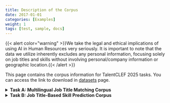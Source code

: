 ```yaml
---
title: Description of the Corpus
date: 2017-01-01
categories: [Examples]
weight: 1
tags: [test, sample, docs]
---
```

{{< alert color="warning" >}}We take the legal and ethical implications of using AI in Human Resources very seriously. It is important to note that the data we utilize inherently excludes any personal information, focusing solely on job titles and skills without involving personal/company information or geographic location.{{< /alert >}}

This page contains the corpus information for TalentCLEF 2025 tasks. You can access the link to download in [datasets](/docs/talentclef-2025/data/datasets/) page.

<details>
<summary><strong>Task A: Multilingual Job Title Matching Corpus</strong></summary>
<strong>Summary:</strong>

The corpus used for Task A consists of a set of job titles in three languages: English, Spanish and German, from different job domains and professional sectors. These job titles have been collected and processed in order to facilitate the identification and comparison of equivalent titles across languages. 

The training corpus has been generated using public terminologies, ensuring that the job titles are representative of a wide range of job domains and aligned with standard market terminology.

On the other hand, the validation and test corpora have been annotated by domain experts, following well-defined guidelines to ensure consistency and quality of labels. This annotation process, performed with specialized tools, included several stages of quality control to ensure that the labels were accurate and that the annotated titles accurately reflected the relationships between the different languages in a work environment.

<strong>Data:</strong>

1. **Training Set**: 
The training data is provided in a tabular format with three columns:
    - *family_id*: The ISCO family id representing the group to which the job identifier belongs.
    - *id*: An ESCO identifier indicating the origin of the pair's job titles.
    - *jobtitle_1*: The first job title in the pair.
    - *jobtitle_2*: A second job title related to *jobtitle_1*.

    Each dataset is provided in separate files for each language involved in the task. The files are named according to the language, with the following format:
    - `taskA_training_en.tsv`: Contains related job titles in English.
    - `taskA_training_es.tsv`: Contains related job titles in Spanish.
    - `taskA_training_de.tsv`: Contains related job titles in German.

    An example of the content of these files is shown below:

    
  | family_id                                         | id                                                                                             | jobtitle_1               | jobtitle_2                  |
|---------------------------------------------------|------------------------------------------------------------------------------------------------|---------------------------|-----------------------------|
| http://data.europa.eu/esco/isco/C2512            | http://data.europa.eu/esco/occupation/f2b15a0e-e65a-438a-affb-29b9d50b77d1                    | desarrollador de software | desarrolladora de soluciones |
| http://data.europa.eu/esco/isco/C2512            | http://data.europa.eu/esco/occupation/f2b15a0e-e65a-438a-affb-29b9d50b77d1                    | desarrollador de software | ingeniera de aplicaciones   |
| http://data.europa.eu/esco/isco/C2512            | http://data.europa.eu/esco/occupation/d0aa0792-4345-474b-9365-686cf4869d2e                    | diseñador de software     | ingeniero de software       |


2. **Validation Set**:
    The validation set is structured into three diferent files: *queries*, *corpus elements* and *q_rels*, and is provided separately for each language.
    - *Queries*: The queries file contains the following fields:
        - *q_id*: A unique identifier for the query.
        - *jobtitle*: The job title used as the query.

    - *Corpus Elements*: The corpus elements file contains the following fields:
        - *c_id*: A unique identifier for each corpus element.
        - *jobtitle*: The job title present in the corpus.

    - *q_rels*: This file maps the relationship between the query and the corpus elements:
        - *q_id*: The identifier of the query.
        - *c_id*: The identifier of the corresponding corpus element.
        - *relevance*: A binary score (0 or 1) indicating the relevance of the corpus element to the query, where 1 signifies relevant and 0 non-relevant.

    We will provide validation set in *english*, *spanish*, *german* and *chinese*.

    Example of the content of these files for english:


    <div style="display: flex; gap: 20px;">

    <div style="flex: 1;">
    
    #### queries
    | q_id | jobtitle    |
    |------|-------------|
    | 1    | 3d animator |

    </div>

    <div style="flex: 1;">
    
    #### corpus_elements
    | c_id | jobtitle                   |
    |------|-----------------------------|
    | 1    | animation artist            |
    | 2    | 3d character animator       |
    | 3    | character technical director|
    | 4    | character designer          |
    | 5    | animation lead              |
    | 6    | 3d generalist               |
    | 7    | animator                    |
    | 8    | character rigger            |
    | 9    | character animator          |

    </div>

    <div style="flex: 1;">

    #### q_rels
    | q_id | c_id | relevance |
    |------|------|-----------|
    | 1    | 2    | 1         |
    | 1    | 3    | 1         |
    | 1    | 4    | 1         |
    | 1    | 5    | 1         |
    | 1    | 6    | 1         |
    | 1    | 7    | 1         |
    | 1    | 8    | 1         |
    | 1    | 9    | 1         |

    </div>

    </div>



3. **Test Set**:
The test set consists of two components, which are designed to evaluate system predictions based on language and job title retrieval tasks. The participant should generate a *q_rels* based on the queries and corpus elements provided. 

    - *Queries*: Contains the following fields:
        - *q_id*: A unique identifier for the query.
        - *jobtitle*: The job title used as the query.
        - *lang*: The language of the corpus element's job title.

    - *Corpus Elements*: Contains:
        - *q_id*: A unique identifier for each corpus element.
        - *jobtitle*:  The job title from the corpus element.
        - *lang*: The language of the corpus element's job title.

</details>

<details>
<summary><strong>Task B: Job Title-Based Skill Prediction Corpus</strong></summary>

<strong>Summary:</strong>

The dataset is designed to support job title-based skill prediction tasks in English across various job domains and professional sectors. It includes job titles and associated skills collected and processed to facilitate the training of models to solve this task. 

As with Task A, the training data uses public terminologies to represent a broad spectrum of job domains, while the validation and test sets are annotated by domain experts. This expert annotation follows strict guidelines and quality control measures to ensure consistent labeling and accurate representation of job-title-to-skill relationships.

<strong>Data:</strong>
1. **Training Set**: 

For generating the training data for Task B, the information available in ESCO has been used.  We have prepared the training data in three separate files: `job2skill.tsv`, `jobid2terms.json` and `skillid2terms.json`.

Para la generación de datos de entrenamiento para la Task B se ha utilizado la información presente en ESCO. El traininn data se provee en 3 diferent files: `job2skill.tsv`, `jobid2terms.json` y `skillid2terms.json`.

- `job2skill.tsv`: This file has been curated to include the most representative skills for each job title in ESCO. A filtering process has been applied to the number of skills per job title to avoid outliers. This file contains three columns:
    - *job_id*: ESCO identifier for the job position.
    - *skill_id*: ESCO identifier for the skill.
    - *rel_type*:Indicator specifying whether the *skill_id* is essential or optional for a specific *job_id*. It can have the value "essential" or "optional."



    An example of the content of this file is shown below:

    | job_id                                                                 | skill_id                                                              | rel_type    |
|------------------------------------------------------------------------|-----------------------------------------------------------------------|-------------|
| [http://data.europa.eu/esco/occupation/f2b15a0e-e65a-438a-affb-29b9d50b77d1](http://data.europa.eu/esco/occupation/f2b15a0e-e65a-438a-affb-29b9d50b77d1) | [http://data.europa.eu/esco/skill/8b94aa1e-89c9-459d-b3b4-1dfab8dec2df](http://data.europa.eu/esco/skill/8b94aa1e-89c9-459d-b3b4-1dfab8dec2df) | essential   |
| [http://data.europa.eu/esco/occupation/f2b15a0e-e65a-438a-affb-29b9d50b77d1](http://data.europa.eu/esco/occupation/f2b15a0e-e65a-438a-affb-29b9d50b77d1) | [http://data.europa.eu/esco/skill/f84a433f-34f1-4083-b0a3-24802623509c](http://data.europa.eu/esco/skill/f84a433f-34f1-4083-b0a3-24802623509c) | essential   |
| [http://data.europa.eu/esco/occupation/f2b15a0e-e65a-438a-affb-29b9d50b77d1](http://data.europa.eu/esco/occupation/f2b15a0e-e65a-438a-affb-29b9d50b77d1) | [http://data.europa.eu/esco/skill/fd33c66c-70c4-40e6-b87c-5495bd3bf26e](http://data.europa.eu/esco/skill/fd33c66c-70c4-40e6-b87c-5495bd3bf26e) | optional    |



- `jobid2terms.json`: This JSON file contains *job_id* identifiers used in the training set for Task A as keys, and a list of valid lexical variants for each identifier as values.

    ```json
    {
        "http://data.europa.eu/esco/occupation/f2b15a0e-e65a-438a-affb-29b9d50b77d1": [
            "application developer", "application programmer", "applications engineer",
            "application software developer", "battery software developer",
            "developer of software", "programmer", "soft developer",
            "software developer", "software developers", "software engineer",
            "software specialist", "solutions developer"
        ]
        ...
    }
    ```

- `skillid2terms.json`: This JSON file contains *skill_id* identifiers as keys, and a list of valid lexical variants for each identifier as values.

    ```json
    {
        "http://data.europa.eu/esco/skill/f84a433f-34f1-4083-b0a3-24802623509c": [
            "web services", "web services systems"
        ],
        "http://data.europa.eu/esco/skill/fd33c66c-70c4-40e6-b87c-5495bd3bf26e": [
            "design user interface"
        ]
    }
    ```



2. **Validation Set**:
    The validation set is divided into three diferent files: *queries*, *corpus elements* and *q_rels*:
    - *Queries*: Contains the following fields:
        - *q_id*: A unique identifier for the query.
        - *jobtitle*: The job title used as the query.

    - *Corpus Elements*: Contains:
        - *c_id*: A unique identifier for each corpus element.
        - *skill*: The skill included as a corpus element.

    - *q_rels*: This file maps the relationship between the query and the corpus elements:
        - *q_id*: The identifier of the query.
        - *c_id*: The identifier of the corresponding corpus element.
        - *relevance*: A binary score (0 or 1) indicating the relevance of the corpus element to the query, where 1 signifies relevant and 0 non-relevant.

3. **Test Set**:
    The test set consists of two files, `queries` and `corpus elements`. The participant should generate a *q_rels* file as prediction based on the queries and corpus elements provided. 

    - *Queries*: Contains the following fields:
        - *q_id*: A unique identifier for the query.
        - *jobtitle*: The job title used as the query.

    - *Corpus Elements*: Contains:
        - *q_id*: A unique identifier for each corpus element.
        - *skill*:  The skill associated with the corpus element.


</details>